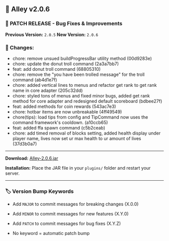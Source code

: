## 🎉 Alley v2.0.6

### 🔧 **PATCH RELEASE** - Bug Fixes & Improvements

**Previous Version:** `2.0.5`
**New Version:** `2.0.6`

### 📝 Changes:

- chore: remove unsued buildProgressBar utility method (00d9283e)
- chore: update the donut troll command (2a3a7bb7)
- feat: add donut troll command (68805310)
- chore: remove the "you have been trolled message" for the troll command (ab4d1e7f)
- chore: added vertical lines to menus and refactor get rank to get rank name in core adapter (205c32dd)
- chore: styled tons of menus and fixed minor bugs, added get rank method for core adapter and redesigned default scoreboard (bdbee27f)
- feat: added methods for coin rewards (543ac7e3)
- chore: hotbar items are now unbreakable (4ff49549)
- chore(tips): load tips from config and TipCommand now uses the command framework's cooldown. (a10ccb65)
- feat: added ffa spawn command (c5b2ceab)
- chore: add timed removal of blocks setting, added health display under player name, lives now set ur max health to ur amount of lives (37d3b0a7)

---
**Download:** [Alley-2.0.6.jar](https://github.com/RevereInc/alley-practice/releases/download/v2.0.6/Alley-2.0.6.jar)

**Installation:** Place the JAR file in your `plugins/` folder and restart your server.

---
### 🏷️ Version Bump Keywords

- Add `MAJOR` to commit messages for breaking changes (X.0.0)

- Add `MINOR` to commit messages for new features (X.Y.0)

- Add `PATCH` to commit messages for bug fixes (X.Y.Z)

- No keyword = automatic patch bump


